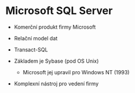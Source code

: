 # Microsoft SQL Server

- Komerční produkt firmy Microsoft
- Relační model dat
- Transact-SQL

- Základem je Sybase (pod OS Unix)
	- Microsoft jej upravil pro Windows NT (1993)

- Komplexní nástroj pro vedení firmy